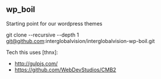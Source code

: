 wp_boil
-------

Starting point for our wordpress themes

git clone --recursive --depth 1 git@github.com:interglobalvision/interglobalvision-wp-boil.git

Tech this uses [thnx]:

- http://gulpjs.com/
- https://github.com/WebDevStudios/CMB2
